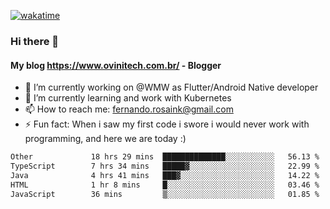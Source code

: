 [![wakatime](https://wakatime.com/badge/user/d5892087-17e6-46ab-8384-91a71a9b88d8.svg)](https://wakatime.com/@d5892087-17e6-46ab-8384-91a71a9b88d8)
### Hi there 👋

#### My blog https://www.ovinitech.com.br/ - Blogger

- 🔭 I’m currently working on @WMW as Flutter/Android Native developer
- 🌱 I’m currently learning and work with Kubernetes
- 📫 How to reach me: fernando.rosaink@gmail.com 
- ⚡ Fun fact: When i saw my first code i swore i would never work with programming, and here we are today :)

<!--START_SECTION:waka-->

```txt
Other             18 hrs 29 mins  ██████████████░░░░░░░░░░░   56.13 %
TypeScript        7 hrs 34 mins   █████▓░░░░░░░░░░░░░░░░░░░   22.99 %
Java              4 hrs 41 mins   ███▓░░░░░░░░░░░░░░░░░░░░░   14.22 %
HTML              1 hr 8 mins     █░░░░░░░░░░░░░░░░░░░░░░░░   03.46 %
JavaScript        36 mins         ▒░░░░░░░░░░░░░░░░░░░░░░░░   01.85 %
```

<!--END_SECTION:waka-->
